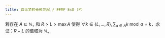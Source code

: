 ```yaml
---
title: 自无梦的长夜亮起 / FFMP Ex8 (P)
---
```


若存在 $A \subseteq \mathbb{N_+}$ 和 $R > L > \max A$ 使得 $\displaystyle \forall k \in \{L, \dots, R\}, \sum_{a \in A} k \bmod a = k$，求证：$R - L$ 的值域为 $\mathbb{N_+}$.
